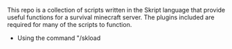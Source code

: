 This repo is a collection of scripts written in the Skript language that provide useful functions for a survival minecraft server.
The plugins included are required for many of the scripts to function.

* Using the command "/skload <script name>" in game or via console will update the specified script with the most recent one from this repo.
